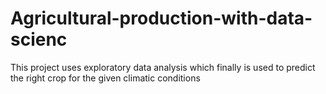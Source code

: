# Agricultural-production-with-data-scienc
This project uses exploratory data analysis which finally is used to predict the right crop for the given climatic conditions
